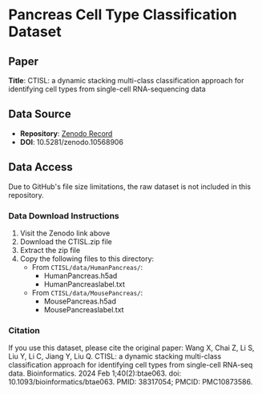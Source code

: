# Pancreas Cell Type Classification Dataset

## Paper
**Title**: CTISL: a dynamic stacking multi-class classification approach for identifying cell types from single-cell RNA-sequencing data

## Data Source
- **Repository**: [Zenodo Record](https://zenodo.org/records/10568906)
- **DOI**: 10.5281/zenodo.10568906

## Data Access
Due to GitHub's file size limitations, the raw dataset is not included in this repository.

### Data Download Instructions
1. Visit the Zenodo link above
2. Download the CTISL.zip file
3. Extract the zip file
4. Copy the following files to this directory:
   - From `CTISL/data/HumanPancreas/`:
     - HumanPancreas.h5ad
     - HumanPancreaslabel.txt
   - From `CTISL/data/MousePancreas/`:
     - MousePancreas.h5ad
     - MousePancreaslabel.txt

### Citation 
If you use this dataset, please cite the original paper:
Wang X, Chai Z, Li S, Liu Y, Li C, Jiang Y, Liu Q. CTISL: a dynamic stacking multi-class classification approach for identifying cell types from single-cell
RNA-seq data. Bioinformatics. 2024 Feb 1;40(2):btae063. doi: 10.1093/bioinformatics/btae063. PMID: 38317054; PMCID: PMC10873586.
